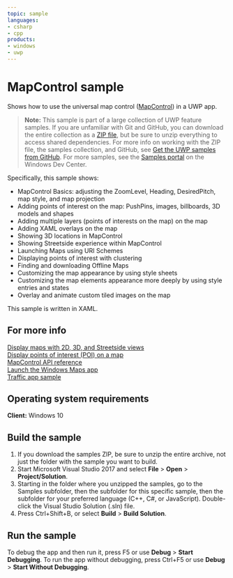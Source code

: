 ```yaml
---
topic: sample
languages:
- csharp
- cpp
products:
- windows
- uwp
---
```


<!---
  category: MapsAndLocation 
  samplefwlink: http://go.microsoft.com/fwlink/p/?LinkId=619977
--->

# MapControl sample

Shows how to use the universal map control ([MapControl]( https://msdn.microsoft.com/library/windows/apps/xaml/windows.ui.xaml.controls.maps.mapcontrol.aspx)) in a UWP app. 

> **Note:** This sample is part of a large collection of UWP feature samples. 
> If you are unfamiliar with Git and GitHub, you can download the entire collection as a 
> [ZIP file](https://github.com/Microsoft/Windows-universal-samples/archive/master.zip), but be 
> sure to unzip everything to access shared dependencies. For more info on working with the ZIP file, 
> the samples collection, and GitHub, see [Get the UWP samples from GitHub](https://aka.ms/ovu2uq). 
> For more samples, see the [Samples portal](https://aka.ms/winsamples) on the Windows Dev Center. 

Specifically, this sample shows:

* MapControl Basics: adjusting the ZoomLevel, Heading, DesiredPitch, map style, and map projection
* Adding points of interest on the map: PushPins, images, billboards, 3D models and shapes
* Adding multiple layers (points of interests on the map) on the map
* Adding XAML overlays on the map
* Showing 3D locations in MapControl
* Showing Streetside experience within MapControl
* Launching Maps using URI Schemes
* Displaying points of interest with clustering
* Finding and downloading Offline Maps
* Customizing the map appearance by using style sheets
* Customizing the map elements appearance more deeply by using style entries and states
* Overlay and animate custom tiled images on the map

This sample is written in XAML.

## For more info

[Display maps with 2D, 3D, and Streetside views](https://msdn.microsoft.com/library/windows/apps/mt219695)  
[Display points of interest (POI) on a map](https://msdn.microsoft.com/library/windows/apps/mt219696)  
[MapControl API reference]( https://msdn.microsoft.com/library/windows/apps/xaml/windows.ui.xaml.controls.maps.mapcontrol.aspx)  
[Launch the Windows Maps app](https://msdn.microsoft.com/library/windows/apps/mt228341)  
[Traffic app sample](https://github.com/microsoft/windows-appsample-trafficapp/)  

## Operating system requirements

**Client:** Windows 10

## Build the sample

1. If you download the samples ZIP, be sure to unzip the entire archive, not just the folder with the sample you want to build. 
2. Start Microsoft Visual Studio 2017 and select **File** \> **Open** \> **Project/Solution**.
3. Starting in the folder where you unzipped the samples, go to the Samples subfolder, then the subfolder for this specific sample, then the subfolder for your preferred language (C++, C#, or JavaScript). Double-click the Visual Studio Solution (.sln) file.
4. Press Ctrl+Shift+B, or select **Build** \> **Build Solution**.

## Run the sample

To debug the app and then run it, press F5 or use **Debug** \> **Start Debugging**. To run the app without debugging, press Ctrl+F5 or use **Debug** \> **Start Without Debugging**.
